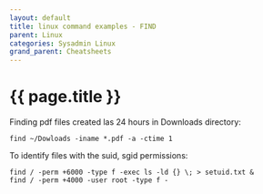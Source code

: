 ```yaml
---
layout: default
title: linux command examples - FIND
parent: Linux
categories: Sysadmin Linux
grand_parent: Cheatsheets
---
```


# {{ page.title }}

Finding pdf files created las 24 hours in Downloads directory:
```
find ~/Dowloads -iname *.pdf -a -ctime 1
```

To identify files with the suid, sgid permissions:
```
find / -perm +6000 -type f -exec ls -ld {} \; > setuid.txt &
find / -perm +4000 -user root -type f -
```
